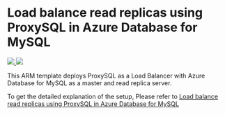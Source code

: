 # Load balance read replicas using ProxySQL in Azure Database for MySQL


<a href="https://portal.azure.com/#create/Microsoft.Template/uri/https%3A%2F%2Fraw.githubusercontent.com%2FAzure%2Fazure-mysql%2Fmaster%2Farm-templates%2FExampleWithProxySQL%2Ftemplate.json" target="_blank">
    <img src="http://azuredeploy.net/deploybutton.png" />
</a>
<a href="http://armviz.io/#/?load=https%3A%2F%2Fraw.githubusercontent.com%2FAzure%2Fazure-mysql%2Fmaster%2Farm-templates%2FExampleWithProxySQL%2Ftemplate.json" target="_blank">
    <img src="http://armviz.io/visualizebutton.png"/>
</a>


This ARM template deploys ProxySQL as a Load Balancer with Azure Database for MySQL as a master and read replica server.

To get the detailed explanation of the setup, Please refer to [Load balance read replicas using ProxySQL in Azure Database for MySQL](https://techcommunity.microsoft.com/t5/Azure-Database-for-MySQL/Load-balance-read-replicas-using-ProxySQL-in-Azure-Database-for/ba-p/880042)
